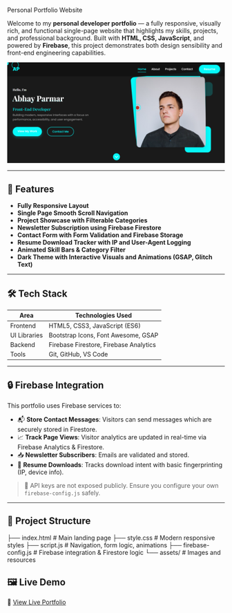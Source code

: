 Personal Portfolio Website

Welcome to my **personal developer portfolio** — a fully responsive, visually rich, and functional single-page website that highlights my skills, projects, and professional background. Built with **HTML, CSS, JavaScript**, and powered by **Firebase**, this project demonstrates both design sensibility and front-end engineering capabilities.





![Preview Screenshot](https://github.com/AbhayMParmar/personal-portpolio/blob/main/portfolio/img/pro4.png?raw=true)



---

## 🚀 Features

- **Fully Responsive Layout**
- **Single Page Smooth Scroll Navigation**
- **Project Showcase with Filterable Categories**
- **Newsletter Subscription using Firebase Firestore**
- **Contact Form with Form Validation and Firebase Storage**
- **Resume Download Tracker with IP and User-Agent Logging**
- **Animated Skill Bars & Category Filter**
- **Dark Theme with Interactive Visuals and Animations (GSAP, Glitch Text)**

---

## 🛠️ Tech Stack

| Area         | Technologies Used                       |
|--------------|------------------------------------------|
| Frontend     | HTML5, CSS3, JavaScript (ES6)            |
| UI Libraries | Bootstrap Icons, Font Awesome, GSAP      |
| Backend      | Firebase Firestore, Firebase Analytics   |
| Tools        | Git, GitHub, VS Code                     |

---

## 🔒 Firebase Integration

This portfolio uses Firebase services to:

- 📬 **Store Contact Messages**: Visitors can send messages which are securely stored in Firestore.
- 📈 **Track Page Views**: Visitor analytics are updated in real-time via Firebase Analytics & Firestore.
- 📥 **Newsletter Subscribers**: Emails are validated and stored.
- 📄 **Resume Downloads**: Tracks download intent with basic fingerprinting (IP, device info).

> 🔐 API keys are not exposed publicly. Ensure you configure your own `firebase-config.js` safely.

---

## 📁 Project Structure

├── index.html # Main landing page
├── style.css # Modern responsive styles
├── script.js # Navigation, form logic, animations
├── firebase-config.js # Firebase integration & Firestore logic
└── assets/ # Images and resources


## 🖼️ Live Demo

🔗 [View Live Portfolio](https://personalportfolio3432.netlify.app/)
